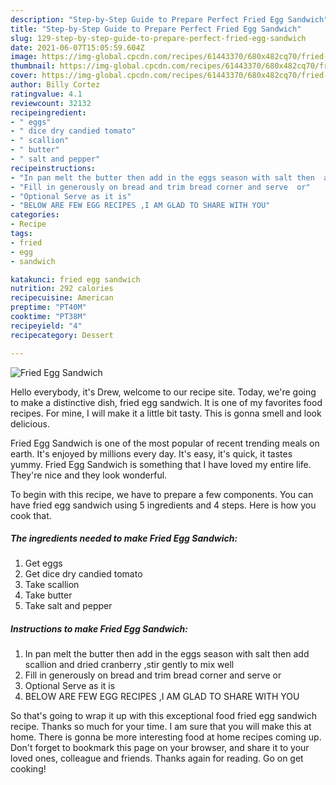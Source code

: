```yaml
---
description: "Step-by-Step Guide to Prepare Perfect Fried Egg Sandwich"
title: "Step-by-Step Guide to Prepare Perfect Fried Egg Sandwich"
slug: 129-step-by-step-guide-to-prepare-perfect-fried-egg-sandwich
date: 2021-06-07T15:05:59.604Z
image: https://img-global.cpcdn.com/recipes/61443370/680x482cq70/fried-egg-sandwich-recipe-main-photo.jpg
thumbnail: https://img-global.cpcdn.com/recipes/61443370/680x482cq70/fried-egg-sandwich-recipe-main-photo.jpg
cover: https://img-global.cpcdn.com/recipes/61443370/680x482cq70/fried-egg-sandwich-recipe-main-photo.jpg
author: Billy Cortez
ratingvalue: 4.1
reviewcount: 32132
recipeingredient:
- " eggs"
- " dice dry candied tomato"
- " scallion"
- " butter"
- " salt and pepper"
recipeinstructions:
- "In pan melt the butter then add in the eggs season with salt then  add scallion and dried cranberry ,stir gently to mix well"
- "Fill in generously on bread and trim bread corner and serve  or"
- "Optional Serve as it is"
- "BELOW ARE FEW EGG RECIPES ,I AM GLAD TO SHARE WITH YOU"
categories:
- Recipe
tags:
- fried
- egg
- sandwich

katakunci: fried egg sandwich 
nutrition: 292 calories
recipecuisine: American
preptime: "PT40M"
cooktime: "PT38M"
recipeyield: "4"
recipecategory: Dessert

---
```



![Fried Egg Sandwich](https://img-global.cpcdn.com/recipes/61443370/680x482cq70/fried-egg-sandwich-recipe-main-photo.jpg)

Hello everybody, it's Drew, welcome to our recipe site. Today, we're going to make a distinctive dish, fried egg sandwich. It is one of my favorites food recipes. For mine, I will make it a little bit tasty. This is gonna smell and look delicious.



Fried Egg Sandwich is one of the most popular of recent trending meals on earth. It's enjoyed by millions every day. It's easy, it's quick, it tastes yummy. Fried Egg Sandwich is something that I have loved my entire life. They're nice and they look wonderful.


To begin with this recipe, we have to prepare a few components. You can have fried egg sandwich using 5 ingredients and 4 steps. Here is how you cook that.

<!--inarticleads1-->

##### The ingredients needed to make Fried Egg Sandwich:

1. Get  eggs
1. Get  dice dry candied tomato
1. Take  scallion
1. Take  butter
1. Take  salt and pepper




<!--inarticleads2-->

##### Instructions to make Fried Egg Sandwich:

1. In pan melt the butter then add in the eggs season with salt then  add scallion and dried cranberry ,stir gently to mix well
1. Fill in generously on bread and trim bread corner and serve  or
1. Optional Serve as it is
1. BELOW ARE FEW EGG RECIPES ,I AM GLAD TO SHARE WITH YOU




So that's going to wrap it up with this exceptional food fried egg sandwich recipe. Thanks so much for your time. I am sure that you will make this at home. There is gonna be more interesting food at home recipes coming up. Don't forget to bookmark this page on your browser, and share it to your loved ones, colleague and friends. Thanks again for reading. Go on get cooking!
